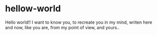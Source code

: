 # hellow-world

Hello world!!
I want to know you, to recreate you in my mind, writen here and now, like you are, from my point of view, and yours..
